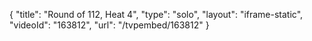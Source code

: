 {
    "title": "Round of 112, Heat 4",
    "type": "solo",
    "layout": "iframe-static",
    "videoId": "163812",
    "url": "\/tvpembed\/163812"
}